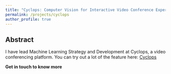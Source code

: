 ```yaml
---
title: "Cyclops: Computer Vision for Interactive Video Conference Experiences"
permalink: /projects/cyclops
author_profile: true
---
```


## Abstract
I have lead Machine Learning Strategy and Development at Cyclops, a video conferencing platform.
You can try out a lot of the feature here: <a href="http://www.cyclops.io" target="_blank">Cyclops</a>

<b>Get in touch to know more</b>